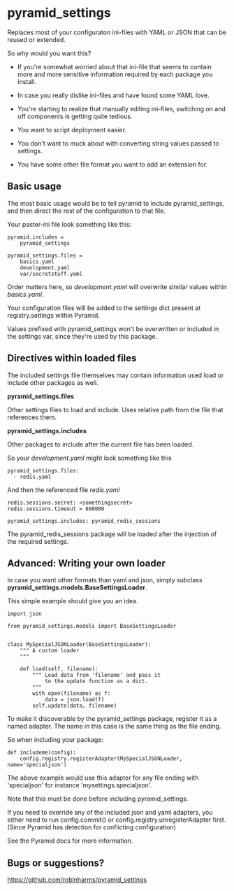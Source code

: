 pyramid_settings
================

Replaces most of your configuraton ini-files  with YAML or JSON that
can be reused or extended.

So why would you want this?

- If you're somewhat worried about that ini-file that seems to contain more
and more sensitive information required by each package you install.

- In case you really dislike ini-files and have found some YAML love.

- You're starting to realize that manually editing ini-files, switching
on and off components is getting quite tedious.

- You want to script deployment easier.

- You don't want to muck about with converting 
string values passed to settings.

- You have some other file format you want to add an extension for.


Basic usage
-----------

The most basic usage would be to tell pyramid to include pyramid_settings,
and then direct the rest of the configuration to that file.

Your paster-ini file look something like this:

    pyramid.includes =
        pyramid_settings
        
    pyramid_settings.files =
        basics.yaml
        development.yaml
        var/secretstuff.yaml

Order matters here, so *development.yaml* will overwrite similar values
within *basics.yaml*.

Your configuration files will be added to the settings dict present
at registry.settings within Pyramid.

Values prefixed with pyramid_settings won't be overwritten or included
in the settings var, since they're used by this package.


Directives within loaded files
------------------------------

The included settings file themselves may contain information 
used load or include other packages as well.

**pyramid_settings.files**

Other settings files to load and include. Uses relative path from the
file that references them.

**pyramid_settings.includes**

Other packages to include after the current file has been loaded.

So your *development.yaml* might look something like this

    pyramid_settings.files:
      - redis.yaml

And then the referenced file *redis.yaml*

    redis.sessions.secret: <somethingsecret>
    redis.sessions.timeout = 600000
    
    pyramid_settings.includes: pyramid_redis_sessions

The pyramid_redis_sessions package will be loaded after the injection
of the required settings.


Advanced: Writing your own loader
---------------------------------

In case you want other formats than yaml and json, simply subclass
**pyramid_settings.models.BaseSettingsLoader**.

This simple example should give you an idea.

    import json
    
    from pyramid_settings.models import BaseSettingsLoader


    class MySpecialJSONLoader(BaseSettingsLoader):
        """ A custom loader
        """
    
        def load(self, filename):
            """ Load data from 'filename' and pass it
                to the update function as a dict.
            """
            with open(filename) as f:
                data = json.load(f)
            self.update(data, filename)


To make it discoverable by the pyramid_settings package, register it
as a named adapter. The name in this case is the same thing as the
file ending.

So when including your package:

    def includeme(config):
        config.registry.registerAdapter(MySpecialJSONLoader, name='specialjson')


The above example would use this adapter for any file ending with 'specialjson'
for instance 'mysettings.specialjson'.
    
Note that this must be done before including pyramid_settings.

If you need to override any of the included json and yaml adapters,
you either need to run config.commit() or 
config.registry.unregisterAdapter first.
(Since Pyramid has detection for conflicting  configuration)

See the Pyramid docs for more information.


Bugs or suggestions?
--------------------

https://github.com/robinharms/pyramid_settings
